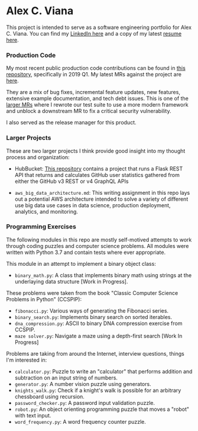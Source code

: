 Alex C. Viana
=============

This project is intended to serve as a software engineering portfolio for Alex C. Viana. You can find my [LinkedIn here](https://www.linkedin.com/in/alex-viana-0831b849/) and a copy of my latest [resume here](https://www.dropbox.com/s/ylec8nsxv3jnht8/alex-viana-resume-2019-01-v3-technical.pdf?dl=0).

### Production Code

My most recent public production code contributions can be found in [this repository](https://github.com/TerbiumLabs/python-matchlightsdk/commits?author=acviana), specifically in 2019 Q1. My latest MRs against the project are [here](https://github.com/TerbiumLabs/python-matchlightsdk/pulls?q=is%3Apr+is%3Aclosed+author%3Aacviana).

They are a mix of bug fixes, incremental feature updates, new features, extensive example documentation, and tech debt issues. This is one of the [larger MRs](https://github.com/TerbiumLabs/python-matchlightsdk/pull/75) where I rewrote our test suite to use a more modern framework and unblock a downstream MR to fix a critical security vulnerability.

I also served as the release manager for this product.

### Larger Projects

These are two larger projects I think provide good insight into my thought process and organization:

- HubBucket: [This repository](https://github.com/acviana/hub-bucket) contains a project that runs a Flask REST API that returns and calculates GitHub user statistics gathered from either the GitHub v3 REST or v4 GraphQL APIs

- `aws_big_data_architecture.md`: This writing assignment in this repo lays out a potential AWS architecture intended to solve a variety of different use big data use cases in data science, production deployment, analytics, and monitoring.

### Programming Exercises

The following modules in this repo are mostly self-motived attempts to work through coding puzzles and computer science problems. All modules were written with Python 3.7 and contain tests where ever appropriate.

This module in an attempt to implement a binary object class:

 - `binary_math.py`: A class that implements binary math using strings at the underlaying data structure [Work in Progress].

These problems were taken from the book "Classic Computer Science Problems in Python" (CCSPIP):

 - `fibonacci.py`: Various ways of generating the Fibonacci series.
 - `binary_search.py`: Implements binary search on sorted iterables.
 - `dna_compression.py`: ASCII to binary DNA compression exercise from CCSPIP.
 - `maze solver.py`: Navigate a maze using a depth-first search [Work In Progress]

Problems are taking from around the Internet, interview questions, things I'm interested in:

 - `calculator.py`: Puzzle to write an "calculator" that performs addition and subtraction on an input string of numbers.
 - `generator.py`: A number vision puzzle using generators.
 - `knights_walk.py`: Check if a knight's walk is possible for an arbitrary chessboard using recursion.
 - `password_checker.py`: A password input validation puzzle.
 - `robot.py`: An object orienting programming puzzle that moves a "robot" with text input.
 - `word_frequency.py`: A word frequency counter puzzle.
